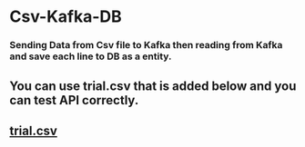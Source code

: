 # Csv-Kafka-DB 
### Sending Data from Csv file to Kafka then reading from Kafka and save each line to DB as a entity.
## You can use trial.csv that is added below and you can test API correctly.
## [trial.csv](https://github.com/HasanDogann/Csv-Kafka-DB/files/9568534/trial.csv)
